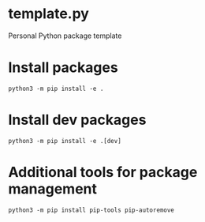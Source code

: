 # template.py
Personal Python package template

# Install packages
```
python3 -m pip install -e .
```

# Install dev packages
```
python3 -m pip install -e .[dev]
```

# Additional tools for package management
```
python3 -m pip install pip-tools pip-autoremove
```
